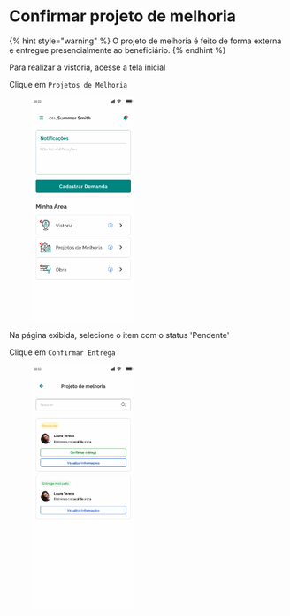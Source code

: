 # Confirmar projeto de melhoria

{% hint style="warning" %}
O projeto de melhoria é feito de forma externa e entregue presencialmente ao beneficiário.
{% endhint %}

Para realizar a vistoria, acesse a tela inicial&#x20;

Clique em `Projetos de Melhoria`

<figure><img src="../.gitbook/assets/INICIO.png" alt="" width="188"><figcaption></figcaption></figure>

Na página exibida, selecione o item com o status 'Pendente'

Clique em `Confirmar Entrega`

<figure><img src="../.gitbook/assets/Projeto de melhoria.png" alt="" width="188"><figcaption></figcaption></figure>
